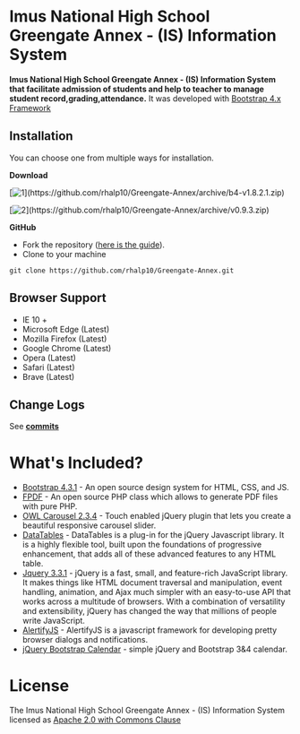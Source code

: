 Imus National High School Greengate Annex - (IS) Information System 
=======================


**Imus National High School Greengate Annex - (IS) Information System that facilitate admission of students and help to teacher to manage student record,grading,attendance.** It was developed with [Bootstrap 4.x Framework](http://getbootstrap.com)



Installation
----------------
You can choose one from multiple ways for installation.

**Download**

[![1](https://img.shields.io/badge/PHP7%20(Bootstrap4.zip)-Greengate__Annex__b4--v1.8.2.1-green?logo=php)](https://github.com/rhalp10/Greengate-Annex/archive/b4-v1.8.2.1.zip)

[![2](https://img.shields.io/badge/PHP5%20(Bootstrap3.zip)-Greengate__Annex__b3--v0.9.3-yellowgreen?logo=php)](https://github.com/rhalp10/Greengate-Annex/archive/v0.9.3.zip)

**GitHub**
- Fork the repository ([here is the guide](https://help.github.com/articles/fork-a-repo/)).
- Clone to your machine
```
git clone https://github.com/rhalp10/Greengate-Annex.git
```


Browser Support
----------
- IE 10 +
- Microsoft Edge (Latest)
- Mozilla Firefox (Latest)
- Google Chrome (Latest)
- Opera (Latest)
- Safari (Latest)
- Brave (Latest)

Change Logs
----------
See  **[commits](https://github.com/rhalp10/Greengate-Annex/commits/master)**

# What's Included?

- [Bootstrap 4.3.1](https://getbootstrap.com) - An open source design system for HTML, CSS, and JS.
- [FPDF](http://www.fpdf.org/) - An open source PHP class which allows to generate PDF files with pure PHP.
- [OWL Carousel 2.3.4](https://owlcarousel2.github.io/OwlCarousel2/) - Touch enabled jQuery plugin that lets you create a beautiful responsive carousel slider.
- [DataTables](https://datatables.net) - DataTables is a plug-in for the jQuery Javascript library. It is a highly flexible tool, built upon the foundations of progressive enhancement, that adds all of these advanced features to any HTML table.
- [Jquery 3.3.1](https://jquery.com) - jQuery is a fast, small, and feature-rich JavaScript library. It makes things like HTML document traversal and manipulation, event handling, animation, and Ajax much simpler with an easy-to-use API that works across a multitude of browsers. With a combination of versatility and extensibility, jQuery has changed the way that millions of people write JavaScript.
- [AlertifyJS](https://alertifyjs.com/) - AlertifyJS is a javascript framework for developing pretty browser dialogs and notifications.
- [jQuery Bootstrap Calendar](https://github.com/zatorck/jquery-bootstrap-year-calendar)  - simple jQuery and Bootstrap 3&4 calendar.


# License
The Imus National High School Greengate Annex - (IS) Information System licensed as [Apache 2.0 with Commons Clause](https://github.com/rhalp10/CvSU-E-Learning/blob/master/LICENSE.md)
